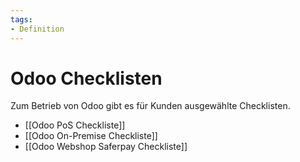 ```yaml
---
tags:
- Definition
---
```


# Odoo Checklisten

Zum Betrieb von Odoo gibt es für Kunden ausgewählte Checklisten.

* [[Odoo PoS Checkliste]]
* [[Odoo On-Premise Checkliste]]
* [[Odoo Webshop Saferpay Checkliste]]
